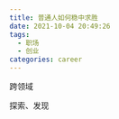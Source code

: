 ```yaml
---
title: 普通人如何稳中求胜
date: 2021-10-04 20:49:26
tags:
  - 职场
  - 创业
categories: career
---
```


跨领域

探索、发现